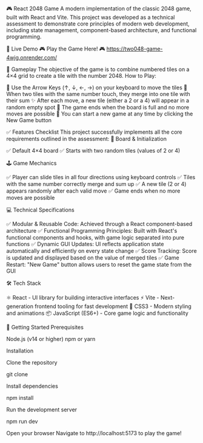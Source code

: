 🎮 React 2048 Game
A modern implementation of the classic 2048 game, built with React and Vite. This project was developed as a technical assessment to demonstrate core principles of modern web development, including state management, component-based architecture, and functional programming.

🚀 Live Demo
🎮 Play the Game Here! 🎮
https://two048-game-4wjg.onrender.com/

🎯 Gameplay
The objective of the game is to combine numbered tiles on a 4×4 grid to create a tile with the number 2048.
How to Play:

🎹 Use the Arrow Keys (↑, ↓, ←, →) on your keyboard to move the tiles
🔢 When two tiles with the same number touch, they merge into one tile with their sum
✨ After each move, a new tile (either a 2 or a 4) will appear in a random empty spot
🏁 The game ends when the board is full and no more moves are possible
🔄 You can start a new game at any time by clicking the New Game button


✅ Features Checklist
This project successfully implements all the core requirements outlined in the assessment:
🎲 Board & Initialization

✅ Default 4×4 board
✅ Starts with two random tiles (values of 2 or 4)

🕹️ Game Mechanics

✅ Player can slide tiles in all four directions using keyboard controls
✅ Tiles with the same number correctly merge and sum up
✅ A new tile (2 or 4) appears randomly after each valid move
✅ Game ends when no more moves are possible

💻 Technical Specifications

✅ Modular & Reusable Code: Achieved through a React component-based architecture
✅ Functional Programming Principles: Built with React's functional components and hooks, with game logic separated into pure functions
✅ Dynamic GUI Updates: UI reflects application state automatically and efficiently on every state change
✅ Score Tracking: Score is updated and displayed based on the value of merged tiles
✅ Game Restart: "New Game" button allows users to reset the game state from the GUI


🛠️ Tech Stack

⚛️ React - UI library for building interactive interfaces
⚡ Vite - Next-generation frontend tooling for fast development
🎨 CSS3 - Modern styling and animations
📦 JavaScript (ES6+) - Core game logic and functionality


🚀 Getting Started
Prerequisites

Node.js (v14 or higher)
npm or yarn

Installation

Clone the repository

git clone <your-repo-url>

Install dependencies

npm install

Run the development server

npm run dev

Open your browser
Navigate to http://localhost:5173 to play the game!